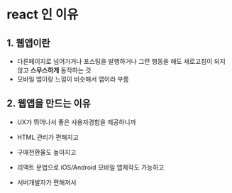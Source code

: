 # react 인 이유

## 1. 웹앱이란 

- 다른페이지로 넘어가거나 포스팅을 발행하거나 그런 행동을 해도 새로고침이 되지 않고 **스무스하게** 동작하는 것
- 모바일 앱이랑 느낌이 비슷해서 앱이라 부름

## 2. 웹앱을 만드는 이유

- UX가 뛰어나서 좋은 사용자경험을 제공하니까

- HTML 관리가 편해지고

- 구매전환율도 높아지고

- 리액트 문법으로 iOS/Android 모바일 앱제작도 가능하고

- 서버개발자가 편해져서